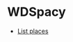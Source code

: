 # WDSpacy

* [List places](https://gist.githubusercontent.com/salgo60/f4151831817a7291aaf198068c350fb1/raw/65c35df2495684a0ad545ed42e0efdf0ff9f4983/Beskickningar%2520och%2520konsulat)
